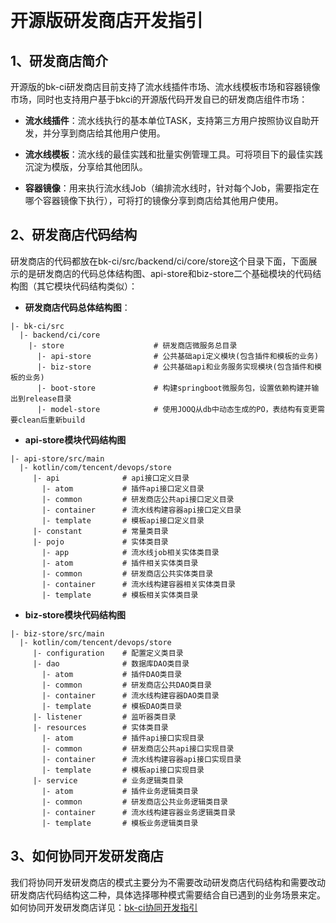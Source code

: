 ​                                                

#                                                                                            开源版研发商店开发指引

## 1、研发商店简介

​       开源版的bk-ci研发商店目前支持了流水线插件市场、流水线模板市场和容器镜像市场，同时也支持用户基于bkci的开源版代码开发自已的研发商店组件市场：

- **流水线插件**：流水线执行的基本单位TASK，支持第三方用户按照协议自助开发，并分享到商店给其他用户使用。
- **流水线模板**：流水线的最佳实践和批量实例管理工具。可将项目下的最佳实践沉淀为模版，分享给其他团队。

- **容器镜像**：用来执行流水线Job（编排流水线时，针对每个Job，需要指定在哪个容器镜像下执行），可将打的镜像分享到商店给其他用户使用。



## 2、研发商店代码结构

​        研发商店的代码都放在bk-ci/src/backend/ci/core/store这个目录下面，下面展示的是研发商店的代码总体结构图、api-store和biz-store二个基础模块的代码结构图（其它模块代码结构类似）：

- **研发商店代码总体结构图**：

```
|- bk-ci/src
  |- backend/ci/core
    |- store                    # 研发商店微服务总目录
      |- api-store              # 公共基础api定义模块(包含插件和模板的业务)
      |- biz-store              # 公共基础api和业务服务实现模块(包含插件和模板的业务)
      |- boot-store             # 构建springboot微服务包，设置依赖构建并输出到release目录
      |- model-store            # 使用JOOQ从db中动态生成的PO，表结构有变更需要clean后重新build
```

- **api-store模块代码结构图**

```
|- api-store/src/main
  |- kotlin/com/tencent/devops/store
     |- api              # api接口定义目录
       |- atom           # 插件api接口定义目录
       |- common         # 研发商店公共api接口定义目录
       |- container      # 流水线构建容器api接口定义目录
       |- template       # 模板api接口定义目录
     |- constant         # 常量类目录
     |- pojo             # 实体类目录
       |- app            # 流水线job相关实体类目录
       |- atom           # 插件相关实体类目录
       |- common         # 研发商店公共实体类目录
       |- container      # 流水线构建容器相关实体类目录
       |- template       # 模板相关实体类目录
```

- **biz-store模块代码结构图**

```
|- biz-store/src/main
  |- kotlin/com/tencent/devops/store
     |- configuration    # 配置定义类目录
     |- dao              # 数据库DAO类目录
       |- atom           # 插件DAO类目录
       |- common         # 研发商店公共DAO类目录
       |- container      # 流水线构建容器DAO类目录
       |- template       # 模板DAO类目录
     |- listener         # 监听器类目录
     |- resources        # 实体类目录
       |- atom           # 插件api接口实现目录
       |- common         # 研发商店公共api接口实现目录
       |- container      # 流水线构建容器api接口实现目录
       |- template       # 模板api接口实现目录
     |- service          # 业务逻辑类目录
       |- atom           # 插件业务逻辑类目录
       |- common         # 研发商店公共业务逻辑类目录
       |- container      # 流水线构建容器业务逻辑类目录
       |- template       # 模板业务逻辑类目录   
```



## 3、如何协同开发研发商店

​      我们将协同开发研发商店的模式主要分为不需要改动研发商店代码结构和需要改动研发商店代码结构这二种，具体选择哪种模式需要结合自已遇到的业务场景来定。如何协同开发研发商店详见：[bk-ci协同开发指引](https://github.com/Tencent/bk-ci/blob/master/docs/wiki/collaborative_development_guidelines.md)

